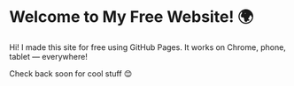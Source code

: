 # Welcome to My Free Website! 🌍

Hi! I made this site for free using GitHub Pages.
It works on Chrome, phone, tablet — everywhere!

Check back soon for cool stuff 😊
